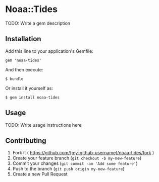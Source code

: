 # Noaa::Tides

TODO: Write a gem description

## Installation

Add this line to your application's Gemfile:

    gem 'noaa-tides'

And then execute:

    $ bundle

Or install it yourself as:

    $ gem install noaa-tides

## Usage

TODO: Write usage instructions here

## Contributing

1. Fork it ( https://github.com/[my-github-username]/noaa-tides/fork )
2. Create your feature branch (`git checkout -b my-new-feature`)
3. Commit your changes (`git commit -am 'Add some feature'`)
4. Push to the branch (`git push origin my-new-feature`)
5. Create a new Pull Request
